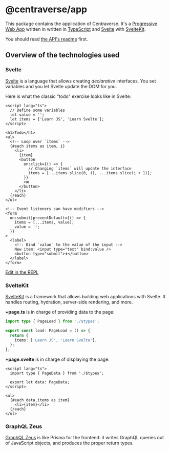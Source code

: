 # @centraverse/app

This package contains the application of Centraverse. It's a [Progressive Web App](https://en.wikipedia.org/wiki/Progressive_web_app) written in written in [TypeScript](https://www.typescriptlang.org/) and [Svelte](https://svelte.dev/) with [SvelteKit](https://kit.svelte.dev/).

You should read [the API's readme](../api/README.md) first.

## Overview of the technologies used

### Svelte

[Svelte](https://svelte.dev/) is a language that allows creating _declarative_ interfaces. You set variables and you let Svelte update the DOM for you.

Here is what the classic "todo" exercise looks like in Svelte:

```svelte
<script lang="ts">
  // Define some variables
  let value = '';
  let items = ['Learn JS', 'Learn Svelte'];
</script>

<h1>Todo</h1>
<ul>
  <!-- Loop over `items` -->
  {#each items as item, i}
    <li>
      {item}
      <button
        on:click={() => {
          // Changing `items` will update the interface
          items = [...items.slice(0, i), ...items.slice(i + 1)];
        }}
        >❌
      </button>
    </li>
  {/each}
</ul>

<!-- Event listeners can have modifiers -->
<form
  on:submit|preventDefault={() => {
    items = [...items, value];
    value = '';
  }}
>
  <label>
    <!-- Bind `value` to the value of the input -->
    New item: <input type="text" bind:value />
    <button type="submit">➕</button>
  </label>
</form>
```

[Edit in the REPL](https://svelte.dev/repl/c38a20bc332a40a6b308f8a34b3862a8?version=3.51.0)

### SvelteKit

[SvelteKit](https://kit.svelte.dev/) is a framework that allows building web applications with Svelte. It handles routing, hydration, server-side rendering, and more.

**+page.ts** is in charge of providing data to the page:

```ts
import type { PageLoad } from './$types';

export const load: PageLoad = () => {
  return {
    items: ['Learn JS', 'Learn Svelte'],
  };
};
```

**+page.svelte** is in charge of displaying the page:

```svelte
<script lang="ts">
  import type { PageData } from './$types';

  export let data: PageData;
</script>

<ul>
  {#each data.items as item}
    <li>{item}</li>
  {/each}
</ul>
```

### GraphQL Zeus

[GraphQL Zeus](https://zeus.graphqleditor.com/) is like Prisma for the frontend: it writes GraphQL queries out of JavaScript objects, and produces the proper return types.
